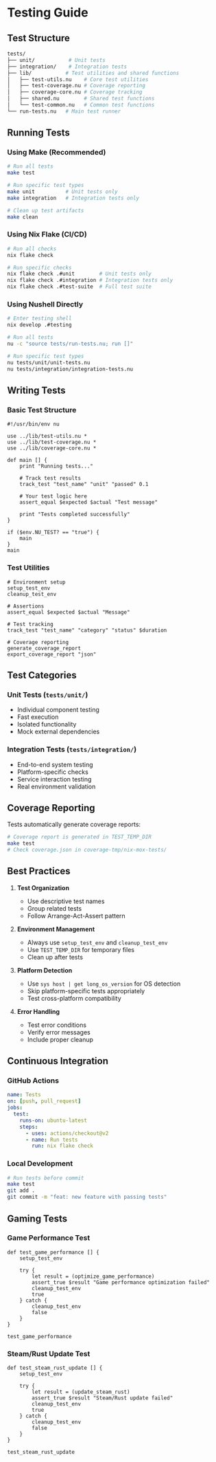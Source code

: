 # Testing Guide

## Test Structure

```bash
tests/
├── unit/           # Unit tests
├── integration/    # Integration tests
├── lib/           # Test utilities and shared functions
│   ├── test-utils.nu    # Core test utilities
│   ├── test-coverage.nu # Coverage reporting
│   ├── coverage-core.nu # Coverage tracking
│   ├── shared.nu        # Shared test functions
│   └── test-common.nu   # Common test functions
└── run-tests.nu   # Main test runner
```

## Running Tests

### Using Make (Recommended)

```bash
# Run all tests
make test

# Run specific test types
make unit          # Unit tests only
make integration   # Integration tests only

# Clean up test artifacts
make clean
```

### Using Nix Flake (CI/CD)

```bash
# Run all checks
nix flake check

# Run specific checks
nix flake check .#unit        # Unit tests only
nix flake check .#integration # Integration tests only
nix flake check .#test-suite  # Full test suite
```

### Using Nushell Directly

```bash
# Enter testing shell
nix develop .#testing

# Run all tests
nu -c "source tests/run-tests.nu; run []"

# Run specific test types
nu tests/unit/unit-tests.nu
nu tests/integration/integration-tests.nu
```

## Writing Tests

### Basic Test Structure

```nushell
#!/usr/bin/env nu

use ../lib/test-utils.nu *
use ../lib/test-coverage.nu *
use ../lib/coverage-core.nu *

def main [] {
    print "Running tests..."
    
    # Track test results
    track_test "test_name" "unit" "passed" 0.1
    
    # Your test logic here
    assert_equal $expected $actual "Test message"
    
    print "Tests completed successfully"
}

if ($env.NU_TEST? == "true") {
    main
}
main
```

### Test Utilities

```nushell
# Environment setup
setup_test_env
cleanup_test_env

# Assertions
assert_equal $expected $actual "Message"

# Test tracking
track_test "test_name" "category" "status" $duration

# Coverage reporting
generate_coverage_report
export_coverage_report "json"
```

## Test Categories

### Unit Tests (`tests/unit/`)
- Individual component testing
- Fast execution
- Isolated functionality
- Mock external dependencies

### Integration Tests (`tests/integration/`)
- End-to-end system testing
- Platform-specific checks
- Service interaction testing
- Real environment validation

## Coverage Reporting

Tests automatically generate coverage reports:

```bash
# Coverage report is generated in TEST_TEMP_DIR
make test
# Check coverage.json in coverage-tmp/nix-mox-tests/
```

## Best Practices

1. **Test Organization**
   - Use descriptive test names
   - Group related tests
   - Follow Arrange-Act-Assert pattern

2. **Environment Management**
   - Always use `setup_test_env` and `cleanup_test_env`
   - Use `TEST_TEMP_DIR` for temporary files
   - Clean up after tests

3. **Platform Detection**
   - Use `sys host | get long_os_version` for OS detection
   - Skip platform-specific tests appropriately
   - Test cross-platform compatibility

4. **Error Handling**
   - Test error conditions
   - Verify error messages
   - Include proper cleanup

## Continuous Integration

### GitHub Actions

```yaml
name: Tests
on: [push, pull_request]
jobs:
  test:
    runs-on: ubuntu-latest
    steps:
      - uses: actions/checkout@v2
      - name: Run tests
        run: nix flake check
```

### Local Development

```bash
# Run tests before commit
make test
git add .
git commit -m "feat: new feature with passing tests"
```

## Gaming Tests

### Game Performance Test

```nushell
def test_game_performance [] {
    setup_test_env
    
    try {
        let result = (optimize_game_performance)
        assert_true $result "Game performance optimization failed"
        cleanup_test_env
        true
    } catch {
        cleanup_test_env
        false
    }
}

test_game_performance
```

### Steam/Rust Update Test

```nushell
def test_steam_rust_update [] {
    setup_test_env
    
    try {
        let result = (update_steam_rust)
        assert_true $result "Steam/Rust update failed"
        cleanup_test_env
        true
    } catch {
        cleanup_test_env
        false
    }
}

test_steam_rust_update
```
